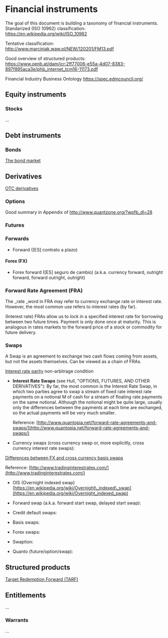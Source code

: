 # Financial instruments

The goal of this document is building a taxonomy of financial instruments. 
Standarized (ISO 10962) classification: https://en.wikipedia.org/wiki/ISO_10962

Tentative classification:
http://www.marciniak.waw.pl/NEW/120201/FM13.pdf

Good overview of structured products:
https://www.oenb.at/dam/jcr:2ff77006-e55a-4d07-8383-897f895aca3e/phb_internet_tcm16-11173.pdf

Financial Industry Business Ontology
https://spec.edmcouncil.org/

## Equity instruments
### Stocks
...

## Debt instruments
### Bonds
[The bond market](http://www.thirdway.org/report/the-bond-market-how-it-works-or-how-it-doesnt)

## Derivatives

[OTC derivatives](http://chicagofed.org/digital_assets/publications/understanding_derivatives/understanding_derivatives_chapter_3_over_the_counter_derivatives.pdf)

### Options
Good summary in Appendix of http://www.quantzone.org/?wpfb_dl=28

### Futures

### Forwards

- Forward ([ES] contrato a plazo)

#### Forex (FX)
- Forex forward ([ES] seguro de cambio) (a.k.a. currency forward, outright forward, forward outright, outright)

### Forward Rate Agreement \(FRA\)

The \_rate \_word in FRA may refer to currency exchange rate or interest rate. However, the most common use refers to interest rates \(by far\).

\(Interest rate\) FRAs allow us to _lock in_ a specified interest rate for borrowing between two future times. Payment is only done once at maturity. This is analogous in rates markets to the forward price of a stock or commodity for future delivery.

### Swaps

A Swap is an agreement to exchange two cash flows coming from assets, but not the assets themselves. Can be viewed as a chain of FRAs.

[Interest rate parity](https://en.wikipedia.org/wiki/Interest_rate_parity) non-arbitrage condition

* **Interest Rate Swaps** \(see Hull,  "OPTIONS, FUTURES, AND OTHER DERIVATIVES"\): By far, the most common is the Interest Rate Swap, in which two parties agree to swap a stream of fixed rate interest rate payments on a notional M of cash for a stream of floating rate payments on the same notional. Although the notional might be quite large, usually only the differences between the payments at each time are exchanged, so the actual payments will be very much smaller.

  Reference: [http://www.quantopia.net/forward-rate-agreements-and-swaps/](http://www.quantopia.net/forward-rate-agreements-and-swaps/)


* Currency swaps \(cross currency swap or, more explicitly, cross currency interest rate swaps\):

[Differences between FX and cross currency basis swaps](http://www.bis.org/publ/qtrpdf/r_qt0803z.htm)

Reference: [http://www.tradinginterestrates.com/](http://www.tradinginterestrates.com/)

* OIS \(Overnight indexed swap\) [https://en.wikipedia.org/wiki/Overnight\_indexed\_swap](https://en.wikipedia.org/wiki/Overnight_indexed_swap)

* Forward swap \(a.k.a. forward start swap, delayed start swap\):

* Credit default swaps:

* Basis swaps:

* Forex swaps:

* Swaption:

* Quanto \(future/option/swap\):

## Structured products
[Target Redemption Forward (TARF)](https://www.kantox.com/en/glossary/target-redemption-forward/)

## Entitlements
...
### Warrants
...

